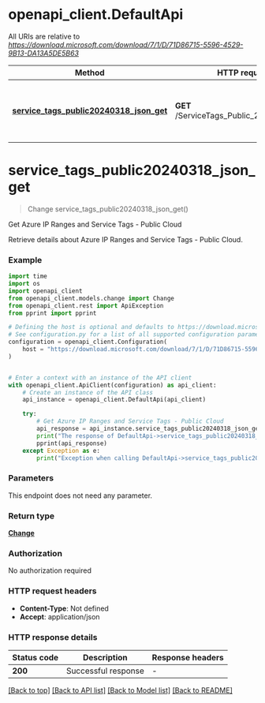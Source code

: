# openapi_client.DefaultApi

All URIs are relative to *https://download.microsoft.com/download/7/1/D/71D86715-5596-4529-9B13-DA13A5DE5B63*

Method | HTTP request | Description
------------- | ------------- | -------------
[**service_tags_public20240318_json_get**](DefaultApi.md#service_tags_public20240318_json_get) | **GET** /ServiceTags_Public_20240318.json | Get Azure IP Ranges and Service Tags - Public Cloud


# **service_tags_public20240318_json_get**
> Change service_tags_public20240318_json_get()

Get Azure IP Ranges and Service Tags - Public Cloud

Retrieve details about Azure IP Ranges and Service Tags - Public Cloud.

### Example

```python
import time
import os
import openapi_client
from openapi_client.models.change import Change
from openapi_client.rest import ApiException
from pprint import pprint

# Defining the host is optional and defaults to https://download.microsoft.com/download/7/1/D/71D86715-5596-4529-9B13-DA13A5DE5B63
# See configuration.py for a list of all supported configuration parameters.
configuration = openapi_client.Configuration(
    host = "https://download.microsoft.com/download/7/1/D/71D86715-5596-4529-9B13-DA13A5DE5B63"
)


# Enter a context with an instance of the API client
with openapi_client.ApiClient(configuration) as api_client:
    # Create an instance of the API class
    api_instance = openapi_client.DefaultApi(api_client)

    try:
        # Get Azure IP Ranges and Service Tags - Public Cloud
        api_response = api_instance.service_tags_public20240318_json_get()
        print("The response of DefaultApi->service_tags_public20240318_json_get:\n")
        pprint(api_response)
    except Exception as e:
        print("Exception when calling DefaultApi->service_tags_public20240318_json_get: %s\n" % e)
```



### Parameters
This endpoint does not need any parameter.

### Return type

[**Change**](Change.md)

### Authorization

No authorization required

### HTTP request headers

 - **Content-Type**: Not defined
 - **Accept**: application/json

### HTTP response details
| Status code | Description | Response headers |
|-------------|-------------|------------------|
**200** | Successful response |  -  |

[[Back to top]](#) [[Back to API list]](../README.md#documentation-for-api-endpoints) [[Back to Model list]](../README.md#documentation-for-models) [[Back to README]](../README.md)

